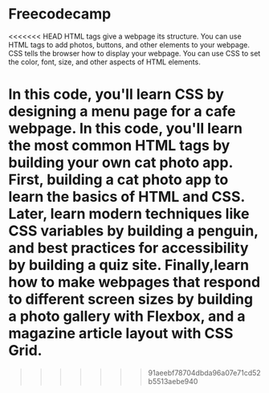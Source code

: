# Freecodecamp
<<<<<<< HEAD
HTML tags give a webpage its structure. You can use HTML tags to add photos, buttons, and other elements to your webpage.
CSS tells the browser how to display your webpage. You can use CSS to set the color, font, size, and other aspects of HTML elements.

In this code, you'll learn CSS by designing a menu page for a cafe webpage.
In this code, you'll learn the most common HTML tags by building your own cat photo app.
First, building a cat photo app to learn the basics of HTML and CSS. 
Later, learn modern techniques like CSS variables by building a penguin, and 
best practices for accessibility by building a quiz site.
Finally,learn how to make webpages that respond to different screen sizes by building
a photo gallery with Flexbox, and a magazine article layout with CSS Grid.
=======
>>>>>>> 91aeebf78704dbda96a07e71cd52b5513aebe940
